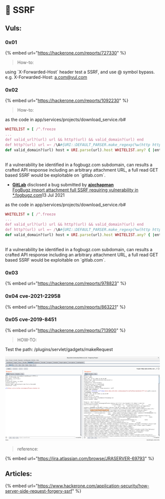 # 🧶 SSRF

##

## Vuls:

### 0x01&#x20;

{% embed url="https://hackerone.com/reports/727330" %}

> How-to:

using \`X-Forwarded-Host\` header test a SSRF, and use @ symbol bypass. e.g. X-Forwarded-Host: a.com@vul.com



### 0x02

{% embed url="https://hackerone.com/reports/1092230" %}

> How-to:

as the code in app/services/projects/download\_service.rb#

```ruby
WHITELIST = [ /^.freeze
...
def valid_url?(url) url && http?(url) && valid_domain?(url) end
def http?(url) url =~ /\A#{URI::DEFAULT_PARSER.make_regexp(%w(http https))}\z/ end
def valid_domain?(url) host = URI.parse(url).host WHITELIST.any? { |entry| entry === host } end
```

\
If a vulnerability be identified in a fogbugz.com subdomain, can results a crafted API response including an arbitrary attachment URL, a full read GET based SSRF would be exploitable on \`gitlab.com\`.

* [**GitLab**](https://hackerone.com/gitlab) disclosed a bug submitted by [**ajxchapman**](https://hackerone.com/ajxchapman) \
  [FogBugz import attachment full SSRF requiring vulnerability in \*.fogbugz.com](https://hackerone.com/reports/1092230)13 Jul 2021&#x20;

as the code in app/services/projects/download\_service.rb#

```ruby
WHITELIST = [ /^.freeze
...
def valid_url?(url) url && http?(url) && valid_domain?(url) end
def http?(url) url =~ /\A#{URI::DEFAULT_PARSER.make_regexp(%w(http https))}\z/ end
def valid_domain?(url) host = URI.parse(url).host WHITELIST.any? { |entry| entry === host } end
```

\
If a vulnerability be identified in a fogbugz.com subdomain, can results a crafted API response including an arbitrary attachment URL, a full read GET based SSRF would be exploitable on \`gitlab.com\`.



### 0x03

{% embed url="https://hackerone.com/reports/978823" %}

### 0x04 cve-2021-22958

{% embed url="https://hackerone.com/reports/863221" %}

### 0x05 cve-2019-8451

{% embed url="https://hackerone.com/reports/713900" %}

> HOW-TO:

Test the path: /plugins/servlet/gadgets/makeRequest

![SSRF](<../.gitbook/assets/image (9) (3).png>)

> reference:

{% embed url="https://jira.atlassian.com/browse/JRASERVER-69793" %}

##

## Articles:

{% embed url="https://www.hackerone.com/application-security/how-server-side-request-forgery-ssrf" %}
